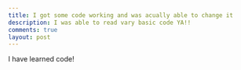 ```yaml
---
title: I got some code working and was acually able to change it
description: I was able to read vary basic code YA!!
comments: true
layout: post
---
```


I have learned code!